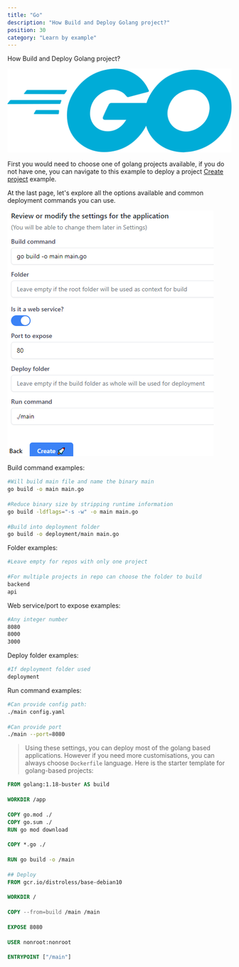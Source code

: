 ```yaml
---
title: "Go"
description: "How Build and Deploy Golang project?"
position: 30
category: "Learn by example"
---
```


<description>
How Build and Deploy Golang project?
</description>

![Golang](/images/languages/go.png)

First you would need to choose one of golang projects available, if you do not have one, you can navigate to this example to deploy a project [Create project](/create-project) example.

At the last page, let's explore all the options available and common deployment commands you can use.

![Golang example](/images/examples/go-settings.png)

Build command examples:
```bash
#Will build main file and name the binary main
go build -o main main.go

#Reduce binary size by stripping runtime information
go build -ldflags="-s -w" -o main main.go

#Build into deployment folder
go build -o deployment/main main.go
```

Folder examples:
```bash
#Leave empty for repos with only one project

#For multiple projects in repo can choose the folder to build
backend
api
```

Web service/port to expose examples:
```bash
#Any integer number
8080
8000
3000
```

Deploy folder examples:
```bash
#If deployment folder used
deployment
```

Run command examples:
```bash
#Can provide config path:
./main config.yaml

#Can provide port
./main --port=8080
```

> Using these settings, you can deploy most of the golang based applications. However if you need more customisations, you can always choose ```Dockerfile``` language. Here is the starter template for golang-based projects:
```dockerfile
FROM golang:1.18-buster AS build

WORKDIR /app

COPY go.mod ./
COPY go.sum ./
RUN go mod download

COPY *.go ./

RUN go build -o /main

## Deploy
FROM gcr.io/distroless/base-debian10

WORKDIR /

COPY --from=build /main /main

EXPOSE 8080

USER nonroot:nonroot

ENTRYPOINT ["/main"]
```